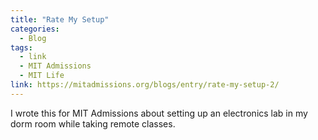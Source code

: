 ```yaml
---
title: "Rate My Setup"
categories:
  - Blog
tags:
  - link
  - MIT Admissions
  - MIT Life
link: https://mitadmissions.org/blogs/entry/rate-my-setup-2/
---
```


I wrote this for MIT Admissions about setting up an electronics lab in my dorm room while taking remote classes.
